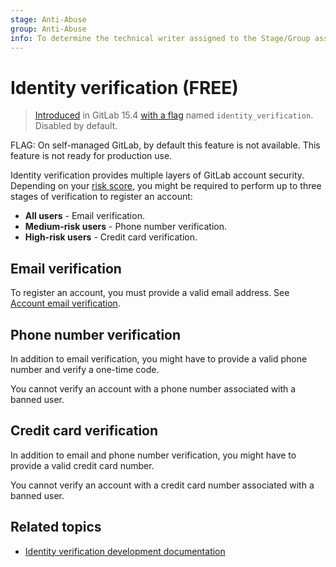 ```yaml
---
stage: Anti-Abuse
group: Anti-Abuse
info: To determine the technical writer assigned to the Stage/Group associated with this page, see https://about.gitlab.com/handbook/product/ux/technical-writing/#assignments
---
```


# Identity verification **(FREE)**

> [Introduced](https://gitlab.com/gitlab-org/gitlab/-/merge_requests/95722) in GitLab 15.4 [with a flag](../administration/feature_flags.md) named `identity_verification`. Disabled by default.

FLAG:
On self-managed GitLab, by default this feature is not available.
This feature is not ready for production use.

Identity verification provides multiple layers of GitLab account security.
Depending on your [risk score](../integration/arkose.md), you might be required to perform up to
three stages of verification to register an account:

- **All users** - Email verification.
- **Medium-risk users** - Phone number verification.
- **High-risk users** - Credit card verification.

## Email verification

To register an account, you must provide a valid email address.
See [Account email verification](email_verification.md).

## Phone number verification

In addition to email verification, you might have to provide a valid phone number and verify a one-time code.

You cannot verify an account with a phone number associated with a banned user.

## Credit card verification

In addition to email and phone number verification, you might have to provide a valid credit card number.

You cannot verify an account with a credit card number associated with a banned user.

## Related topics

- [Identity verification development documentation](../development/identity_verification.md)
